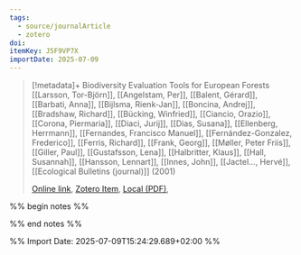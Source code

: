 ```yaml
---
tags:
  - source/journalArticle
  - zotero
doi: 
itemKey: J5F9VP7X
importDate: 2025-07-09
---
```

>[!metadata]+
> Biodiversity Evaluation Tools for European Forests
> [[Larsson, Tor-Björn]], [[Angelstam, Per]], [[Balent, Gérard]], [[Barbati, Anna]], [[Bijlsma, Rienk-Jan]], [[Boncina, Andrej]], [[Bradshaw, Richard]], [[Bücking, Winfried]], [[Ciancio, Orazio]], [[Corona, Piermaria]], [[Diaci, Jurij]], [[Dias, Susana]], [[Ellenberg, Herrmann]], [[Fernandes, Francisco Manuel]], [[Fernández-Gonzalez, Frederico]], [[Ferris, Richard]], [[Frank, Georg]], [[Møller, Peter Friis]], [[Giller, Paul]], [[Gustafsson, Lena]], [[Halbritter, Klaus]], [[Hall, Susannah]], [[Hansson, Lennart]], [[Innes, John]], [[Jactel..., Hervé]], 
> [[Ecological Bulletins (journal)]] (2001)
> 
> [Online link](http://www.jstor.org/stable/20113288), [Zotero Item](zotero://select/library/items/J5F9VP7X), [Local (PDF)](file://C:/Users/aburg/Documents/references/zotero/storage/ALQRZLMC/Larsson2001_BiodiversityEvaluation.pdf), 

%% begin notes %%

%% end notes %%

%% Import Date: 2025-07-09T15:24:29.689+02:00 %%
